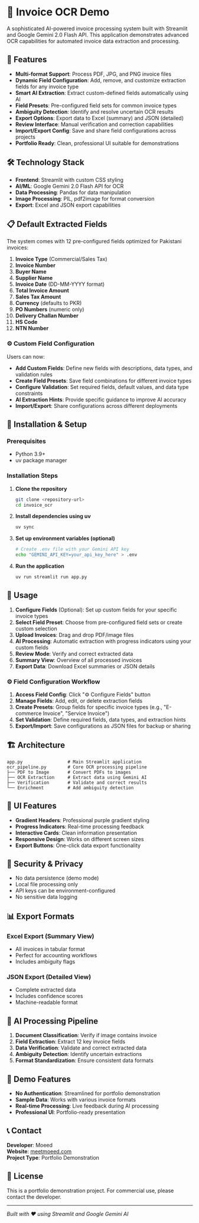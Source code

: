 # 📄 Invoice OCR Demo

A sophisticated AI-powered invoice processing system built with Streamlit and Google Gemini 2.0 Flash API. This application demonstrates advanced OCR capabilities for automated invoice data extraction and processing.

## 🚀 Features

- **Multi-format Support**: Process PDF, JPG, and PNG invoice files
- **Dynamic Field Configuration**: Add, remove, and customize extraction fields for any invoice type
- **Smart AI Extraction**: Extract custom-defined fields automatically using AI
- **Field Presets**: Pre-configured field sets for common invoice types
- **Ambiguity Detection**: Identify and resolve uncertain OCR results
- **Export Options**: Export data to Excel (summary) and JSON (detailed)
- **Review Interface**: Manual verification and correction capabilities
- **Import/Export Config**: Save and share field configurations across projects
- **Portfolio Ready**: Clean, professional UI suitable for demonstrations

## 🛠️ Technology Stack

- **Frontend**: Streamlit with custom CSS styling
- **AI/ML**: Google Gemini 2.0 Flash API for OCR
- **Data Processing**: Pandas for data manipulation
- **Image Processing**: PIL, pdf2image for format conversion
- **Export**: Excel and JSON export capabilities

## 📋 Default Extracted Fields

The system comes with 12 pre-configured fields optimized for Pakistani invoices:

1. **Invoice Type** (Commercial/Sales Tax)
2. **Invoice Number**
3. **Buyer Name**
4. **Supplier Name**
5. **Invoice Date** (DD-MM-YYYY format)
6. **Total Invoice Amount**
7. **Sales Tax Amount**
8. **Currency** (defaults to PKR)
9. **PO Numbers** (numeric only)
10. **Delivery Challan Number**
11. **HS Code**
12. **NTN Number**

### ⚙️ Custom Field Configuration

Users can now:
- **Add Custom Fields**: Define new fields with descriptions, data types, and validation rules
- **Create Field Presets**: Save field combinations for different invoice types
- **Configure Validation**: Set required fields, default values, and data type constraints
- **AI Extraction Hints**: Provide specific guidance to improve AI accuracy
- **Import/Export**: Share configurations across different deployments

## 🔧 Installation & Setup

### Prerequisites
- Python 3.9+
- uv package manager

### Installation Steps

1. **Clone the repository**
   ```bash
   git clone <repository-url>
   cd invoice_ocr
   ```

2. **Install dependencies using uv**
   ```bash
   uv sync
   ```

3. **Set up environment variables (optional)**
   ```bash
   # Create .env file with your Gemini API key
   echo "GEMINI_API_KEY=your_api_key_here" > .env
   ```

4. **Run the application**
   ```bash
   uv run streamlit run app.py
   ```

## 🎯 Usage

1. **Configure Fields** (Optional): Set up custom fields for your specific invoice types
2. **Select Field Preset**: Choose from pre-configured field sets or create custom selection
3. **Upload Invoices**: Drag and drop PDF/image files
4. **AI Processing**: Automatic extraction with progress indicators using your custom fields
5. **Review Mode**: Verify and correct extracted data
6. **Summary View**: Overview of all processed invoices
7. **Export Data**: Download Excel summaries or JSON details

### ⚙️ Field Configuration Workflow

1. **Access Field Config**: Click "⚙️ Configure Fields" button
2. **Manage Fields**: Add, edit, or delete extraction fields
3. **Create Presets**: Group fields for specific invoice types (e.g., "E-commerce Invoice", "Service Invoice")
4. **Set Validation**: Define required fields, data types, and extraction hints
5. **Export/Import**: Save configurations as JSON files for backup or sharing

## 🏗️ Architecture

```
app.py                 # Main Streamlit application
ocr_pipeline.py        # Core OCR processing pipeline
├── PDF to Image       # Convert PDFs to images
├── OCR Extraction     # Extract data using Gemini AI
├── Verification       # Validate and correct results
└── Enrichment         # Add ambiguity detection
```

## 🎨 UI Features

- **Gradient Headers**: Professional purple gradient styling
- **Progress Indicators**: Real-time processing feedback
- **Interactive Cards**: Clean information presentation
- **Responsive Design**: Works on different screen sizes
- **Export Buttons**: One-click data export functionality

## 🔐 Security & Privacy

- No data persistence (demo mode)
- Local file processing only
- API keys can be environment-configured
- No sensitive data logging

## 📊 Export Formats

### Excel Export (Summary View)
- All invoices in tabular format
- Perfect for accounting workflows
- Includes ambiguity flags

### JSON Export (Detailed View)
- Complete extracted data
- Includes confidence scores
- Machine-readable format

## 🤖 AI Processing Pipeline

1. **Document Classification**: Verify if image contains invoice
2. **Field Extraction**: Extract 12 key invoice fields
3. **Data Verification**: Validate and correct extracted data
4. **Ambiguity Detection**: Identify uncertain extractions
5. **Format Standardization**: Ensure consistent data formats

## 🌟 Demo Features

- **No Authentication**: Streamlined for portfolio demonstration
- **Sample Data**: Works with various invoice formats
- **Real-time Processing**: Live feedback during AI processing
- **Professional UI**: Portfolio-ready presentation

## 📞 Contact

**Developer**: Moeed  
**Website**: [meetmoeed.com](https://meetmoeed.com)  
**Project Type**: Portfolio Demonstration

## 📄 License

This is a portfolio demonstration project. For commercial use, please contact the developer.

---

*Built with ❤️ using Streamlit and Google Gemini AI*